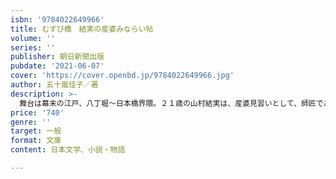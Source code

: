 ```yaml
---
isbn: '9784022649966'
title: むすび橋　結実の産婆みならい帖
volume: ''
series: ''
publisher: 朝日新聞出版
pubdate: '2021-06-07'
cover: 'https://cover.openbd.jp/9784022649966.jpg'
author: 五十嵐佳子／著
description: >-
  舞台は幕末の江戸、八丁堀～日本橋界隈。２１歳の山村結実は、産婆見習いとして、師匠である祖母の家で、同じく見習いのすずとともに寝起きしている。今も昔も、出産は人生の縮図だ。歓迎されてこの世に生まれてくる子もいれば、若すぎる妊娠、妻子ある人の子の妊娠など、望まなかった妊娠もある。出産で亡くなる母子がいまよりずっと多かった時代、いろんな事情を抱えながら命がけで産もうとする女性たちに、自分は何ができるのか？　命が生まれる現場で、葛藤しながら成長していく女性の姿を描く感動作。書き下ろし。
price: '740'
genre: ''
target: 一般
format: 文庫
content: 日本文学、小説・物語

---
```

